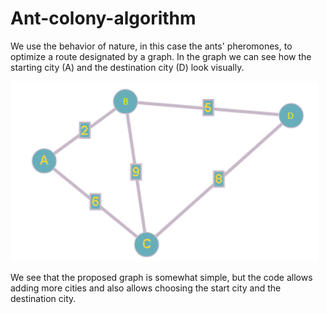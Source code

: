 # Ant-colony-algorithm
We use the behavior of nature, in this case the ants' pheromones, to optimize a route designated by a graph.
In the graph we can see how the starting city (A) and the destination city (D) look visually.

![Grafo del algoritmo](grafo.png)

We see that the proposed graph is somewhat simple, but the code allows adding more cities and also allows choosing the start city and the destination city.

